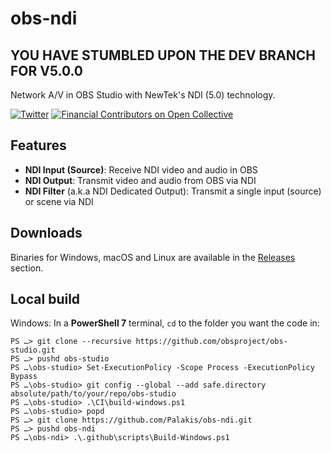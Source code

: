 # obs-ndi

## YOU HAVE STUMBLED UPON THE DEV BRANCH FOR V5.0.0

Network A/V in OBS Studio with NewTek's NDI (5.0) technology.

[![Twitter](https://img.shields.io/twitter/url/https/twitter.com/fold_left.svg?style=social&label=Follow%20%40LePalakis)](https://twitter.com/LePalakis)
[![Financial Contributors on Open Collective](https://opencollective.com/obs-websocket/all/badge.svg?label=financial+contributors)](https://opencollective.com/obs-websocket)

## Features
- **NDI Input (Source)**: Receive NDI video and audio in OBS
- **NDI Output**: Transmit video and audio from OBS via NDI
- **NDI Filter** (a.k.a NDI Dedicated Output): Transmit a single input (source) or scene via NDI

## Downloads
Binaries for Windows, macOS and Linux are available in the [Releases](https://github.com/Palakis/obs-ndi/releases) section.

## Local build

Windows:
In a **PowerShell 7** terminal, `cd` to the folder you want the code in:
```
PS …> git clone --recursive https://github.com/obsproject/obs-studio.git
PS …> pushd obs-studio
PS …\obs-studio> Set-ExecutionPolicy -Scope Process -ExecutionPolicy Bypass
PS …\obs-studio> git config --global --add safe.directory absolute/path/to/your/repo/obs-studio
PS …\obs-studio> .\CI\build-windows.ps1
PS …\obs-studio> popd
PS …> git clone https://github.com/Palakis/obs-ndi.git
PS …> pushd obs-ndi
PS …\obs-ndi> .\.github\scripts\Build-Windows.ps1
```
